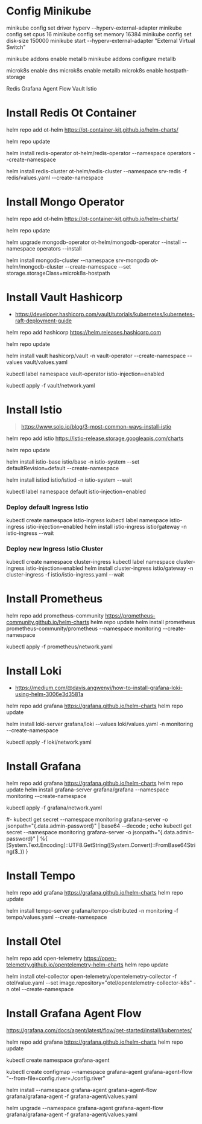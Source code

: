 # Config Minikube
minikube config set driver hyperv  --hyperv-external-adapter
minikube config set cpus 16
minikube config set memory 16384
minikube config set disk-size 150000
minikube start --hyperv-external-adapter "External Virtual Switch"

minikube addons enable metallb
minikube addons configure metallb


microk8s enable dns
microk8s enable metallb
microk8s enable hostpath-storage

Redis
Grafana Agent Flow
Vault
Istio

# Install Redis Ot Container

helm repo add ot-helm https://ot-container-kit.github.io/helm-charts/

helm repo update

helm install redis-operator ot-helm/redis-operator --namespace operators --create-namespace

helm install redis-cluster ot-helm/redis-cluster --namespace srv-redis -f redis/values.yaml --create-namespace

# Install Mongo Operator

helm repo add ot-helm https://ot-container-kit.github.io/helm-charts/

helm repo update

helm upgrade mongodb-operator ot-helm/mongodb-operator --install --namespace operators --install

helm install mongodb-cluster --namespace srv-mongodb ot-helm/mongodb-cluster --create-namespace --set storage.storageClass=microk8s-hostpath


# Install Vault Hashicorp

- https://developer.hashicorp.com/vault/tutorials/kubernetes/kubernetes-raft-deployment-guide

helm repo add hashicorp https://helm.releases.hashicorp.com

helm repo update

helm install vault hashicorp/vault -n vault-operator --create-namespace --values vault/values.yaml

kubectl label namespace vault-operator istio-injection=enabled


kubectl apply -f vault/network.yaml

# Install Istio
> https://www.solo.io/blog/3-most-common-ways-install-istio

helm repo add istio https://istio-release.storage.googleapis.com/charts

helm repo update

helm install istio-base istio/base -n istio-system --set defaultRevision=default --create-namespace

helm install istiod istio/istiod -n istio-system --wait

kubectl label namespace default istio-injection=enabled

### Deploy default Ingress Istio
kubectl create namespace istio-ingress
kubectl label namespace istio-ingress istio-injection=enabled
helm install istio-ingress istio/gateway -n istio-ingress --wait


### Deploy new Ingress Istio Cluster
kubectl create namespace cluster-ingress
kubectl label namespace cluster-ingress istio-injection=enabled
helm install cluster-ingress istio/gateway -n cluster-ingress -f istio/istio-ingress.yaml --wait

# Install Prometheus

helm repo add prometheus-community https://prometheus-community.github.io/helm-charts
helm repo update
helm install prometheus prometheus-community/prometheus --namespace monitoring --create-namespace

kubectl apply -f prometheus/network.yaml

# Install Loki
- https://medium.com/@davis.angwenyi/how-to-install-grafana-loki-using-helm-3006e3d3581a

helm repo add grafana https://grafana.github.io/helm-charts
helm repo update

helm install loki-server grafana/loki --values loki/values.yaml -n monitoring --create-namespace

kubectl apply -f loki/network.yaml

# Install Grafana

helm repo add grafana https://grafana.github.io/helm-charts
helm repo update
helm install grafana-server grafana/grafana --namespace monitoring --create-namespace


kubectl apply -f grafana/network.yaml

#- kubectl get secret --namespace monitoring grafana-server -o jsonpath="{.data.admin-password}" | base64 --decode ; echo
kubectl get secret --namespace monitoring grafana-server -o jsonpath="{.data.admin-password}" | %{ [System.Text.Encoding]::UTF8.GetString([System.Convert]::FromBase64String($_)) }

# Install Tempo

helm repo add grafana https://grafana.github.io/helm-charts
helm repo update

helm install tempo-server grafana/tempo-distributed -n monitoring -f tempo/values.yaml --create-namespace



# Install Otel

helm repo add open-telemetry https://open-telemetry.github.io/opentelemetry-helm-charts
helm repo update

helm install otel-collector open-telemetry/opentelemetry-collector -f otel/value.yaml --set image.repository="otel/opentelemetry-collector-k8s" -n otel --create-namespace 



# Install Grafana Agent Flow

https://grafana.com/docs/agent/latest/flow/get-started/install/kubernetes/

helm repo add grafana https://grafana.github.io/helm-charts
helm repo update

kubectl create namespace grafana-agent

kubectl create configmap --namespace grafana-agent grafana-agent-flow "--from-file=config.river=./config.river"

helm install --namespace grafana-agent grafana-agent-flow grafana/grafana-agent -f grafana-agent/values.yaml

helm upgrade --namespace grafana-agent grafana-agent-flow grafana/grafana-agent -f grafana-agent/values.yaml